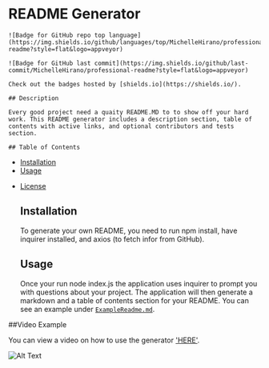 # README Generator
    
    ![Badge for GitHub repo top language](https://img.shields.io/github/languages/top/MichelleHirano/professional-readme?style=flat&logo=appveyor) 
    
    ![Badge for GitHub last commit](https://img.shields.io/github/last-commit/MichelleHirano/professional-readme?style=flat&logo=appveyor) 
    
    Check out the badges hosted by [shields.io](https://shields.io/). 
    
    ## Description
    
    Every good project need a quaity README.MD to to show off your hard work. This README generator includes a description section, table of contents with active links, and optional contributors and tests section. 

    ## Table of Contents
 - [Installation](#installation)  
 - [Usage](#usage)
 * [License](#license) 
    
    ## Installation
    
     To generate your own README, you need to run npm install, have inquirer installed, and axios (to fetch infor from GitHub). 
    
    ## Usage 
    
    Once your run node index.js the application uses inquirer to prompt you with questions about your project. The application will then generate a markdown and a table of contents section for your README. You can see an example under [`ExampleReadme.md`](https://github.com/MichelleHirano/professional-readme/blob/6076b832244b8b03091f5940f438e49fba13e3f6/ExampleReadme.md). 
    
  ##Video Example
  
  You can view a video on how to use the generator ['HERE'](https://github.com/MichelleHirano/professional-readme/blob/3778a8694cac8502499ddef7f9fec98b694ea619/Examples/Screencastify.webm).
    
   ![Alt Text](https://github.com/MichelleHirano/professional-readme/blob/3778a8694cac8502499ddef7f9fec98b694ea619/Examples/Untitled_%20Apr%2011,%202021%204_13%20PM.gif)
    
